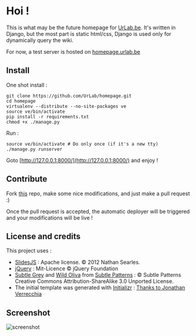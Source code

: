 # Hoi !

This is what may be the future homepage for [UrLab.be](http://urlab.be).
It's written in Django, but the most part is static html/css, Django is used only for dynamically query the wiki.

For now, a test server is hosted on [homepage.urlab.be](http://homepage.urlab.be)

## Install

One shot install :
```shell
git clone https://github.com/UrLab/homepage.git
cd homepage
virtualenv --distribute --no-site-packages ve
source ve/bin/activate
pip install -r requirements.txt
chmod +x ./manage.py
```

Run :

```shell
source ve/bin/activate # Do only once (if it's a new tty)
./manage.py runserver
```

Goto [http://127.0.0.1:8000/](http://127.0.0.1:8000/) and enjoy !

## Contribute

Fork [this](https://github.com/UrLab/homepage) repo, make some nice modifications, and just make a pull request :)

Once the pull request is accepted, the automatic deployer will be triggered and your modifications will be live !

## License and credits
This project uses :

* [SlidesJS](http://slidesjs.com/) : Apache license. © 2012 Nathan Searles.
* [jQuery](http://jquery.com/) : Mit-Licence © jQuery Foundation
* [Subtle Grey](http://subtlepatterns.com/subtle-grey/) and [Wild Oliva](http://subtlepatterns.com/wild-oliva/) from [Subtle Patterns](http://subtlepatterns.com) : © Subtle Patterns Creative Commons Attribution-ShareAlike 3.0 Unported License.
* The initial template was generated with [Initializr](http://www.initializr.com/) : [Thanks to Jonathan Verrecchia ](https://twitter.com/verekia)

## Screenshot
![screenshot](https://pics.urlab.be/albums/divers/1377082016_Capture_d__cran_2013_08_21___12.45.45.png)
